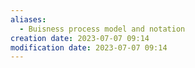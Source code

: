 ```yaml
---
aliases:
  - Buisness process model and notation
creation date: 2023-07-07 09:14
modification date: 2023-07-07 09:14
---
```

